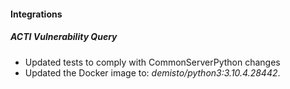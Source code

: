 
#### Integrations
##### ACTI Vulnerability Query
- Updated tests to comply with CommonServerPython changes
- Updated the Docker image to: *demisto/python3:3.10.4.28442*.
